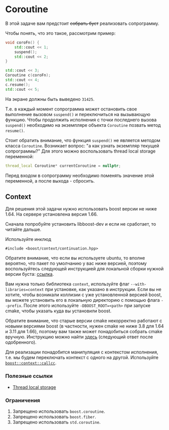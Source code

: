 # Coroutine

В этой задаче вам предстоит ~~собрать буст~~ реализовать сопрограмму.

Чтобы понять, что это такое, рассмотрим пример:

```cpp
void coroFn() {
    std::cout << 1;
    suspend();
    std::cout << 2;
}

std::cout << 3;
Coroutine c(coroFn);
std::cout << 4;
c.resume();
std::cout << 5;
```

На экране должны быть выведено `31425`.

Т.е. в каждый момент сопрограмма может остановить свое выполнение вызовом `suspend()` и переключиться на вызывающую функцию. Чтобы продолжить исполнения с точки последнего вызова `suspend()` необходимо на экземпляре объекта `Coroutine` позвать метод `resume()`.

Стоит обратить внимание, что функция `suspend()` не является методом класса `Coroutine`. Возникает вопрос: "а как узнать экземпляр текущей сопрограммы?" Для этого можно воспользовать thread local storage переменной:

```cpp
thread_local Coroutine* currentCoroutine = nullptr;
```

Перед входом в сопрограмму необходимо поменять значение этой переменной, а после выхода - сбросить.

## Context

Для решения этой задачи нужно использовать boost версии не ниже 1.64. На сервере установлена версия 1.66.

Сначала попробуйте установить libboost-dev и если не сработает, то читайте дальше.

Используйте инклюд

```
#include <boost/context/continuation.hpp>
```

Обратите внимание, что если вы используете ubuntu, то вполне вероятно, что пакет по умолчанию у вас ниже версией, поэтому
воспользуйтесь следующей инструкцией для локальной сборки нужной версии буста:
[ссылка](https://www.boost.org/doc/libs/1_66_0/more/getting_started/unix-variants.html).

Вам нужна только библиотека `context`, используйте флаг `--with-libraries=context` при установке, как указано в инструкции.
Если вы не хотите, чтобы возникали коллизии с уже установленной версией boost, вы можете установить его в локальную директорию
с помощью флага `--prefix`. После этого используйте `-DBOOST_ROOT=<path>` при запуске cmake, чтобы указать куда вы установили boost.

Обратите внимание, что старые версии cmake некорректно работают с новыми версиями boost (в частности, нужен cmake не ниже 3.8 для
1.64 и 3.11 для 1.66), поэтому вам также может понадобиться собрать cmake вручную. Инструкцию можно найти
[здесь](https://askubuntu.com/questions/355565/how-do-i-install-the-latest-version-of-cmake-from-the-command-line/355574)
(следующий ответ после одобренного).

Для реализации понадобится манипуляция с контекстом исполнения, т.е. мы будем переключать контекст с одного на другой. Используйте [`boost::context::callcc`](https://www.boost.org/doc/libs/1_68_0/libs/context/doc/html/context/cc.html).

### Полезные ссылки

- [Thread local storage](https://en.wikipedia.org/wiki/Thread-local_storage)

### Ограничения

1. Запрещено использовать `boost.coroutine`.
1. Запрещено использовать `boost.fiber`.
1. Запрещено использовать `std.coroutine`.
